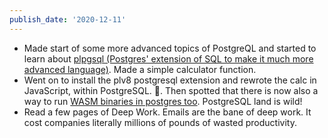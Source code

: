 ```yaml
---
publish_date: '2020-12-11'
---
```


- Made start of some more advanced topics of PostgreQL and started to learn about [plpgsql (Postgres' extension of SQL to make it much more advanced language)](https://www.postgresqltutorial.com/postgresql-plpgsql/). Made a simple calculator function.
- Went on to install the plv8 postgresql extension and rewrote the calc in JavaScript, within PostgreSQL. 🤯. Then spotted that there is now also a way to run [WASM binaries in postgres too](https://github.com/kiwicopple/wasmer-postgres). PostgreSQL land is wild!
- Read a few pages of Deep Work. Emails are the bane of deep work. It cost companies literally millions of pounds of wasted productivity.
